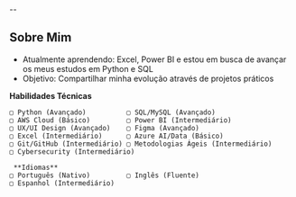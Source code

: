 
--

##  Sobre Mim
-  Atualmente aprendendo: Excel, Power BI e estou em busca de avançar os meus estudos em Python e SQL
-  Objetivo: Compartilhar minha evolução através de projetos práticos


 **Habilidades Técnicas**  
```plaintext
▢ Python (Avançado)          ▢ SQL/MySQL (Avançado)  
▢ AWS Cloud (Básico)         ▢ Power BI (Intermediário)  
▢ UX/UI Design (Avançado)    ▢ Figma (Avançado)  
▢ Excel (Intermediário)      ▢ Azure AI/Data (Básico)  
▢ Git/GitHub (Intermediário) ▢ Metodologias Ágeis (Intermediário)
▢ Cybersecurity (Intermediário)  

 **Idiomas**  
▢ Português (Nativo)         ▢ Inglês (Fluente)  
▢ Espanhol (Intermediário)  
